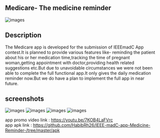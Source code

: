 ## Medicare- The medicine reminder
![images](https://github.com/HabibRh26/IEEE-madC-app-Medicine-Reminder-/blob/master/screenshot/web_hi_res_512.png) </br>

## Description
The Medicare app is developed for the submission of IEEEmadC App contest.It is planned to provide various features like- reminding the patient about his or her medication time,tracking the time of pregnant woman,getting appointment with doctor,providing health related suggestions etc.But due to unavoidable circumstances we were not been able to complete the full functional app.It only  gives the daily medication reminder now.But we do have a plan to implement the full app in near future. </br>
## screenshots
![images](https://github.com/HabibRh26/IEEE-madC-app-Medicine-Reminder-/blob/master/screenshot/img1.jpg) 
![images](https://github.com/HabibRh26/IEEE-madC-app-Medicine-Reminder-/blob/master/screenshot/img2.jpg)
![images](https://github.com/HabibRh26/IEEE-madC-app-Medicine-Reminder-/blob/master/screenshot/img3.jpg)
![images](https://github.com/HabibRh26/IEEE-madC-app-Medicine-Reminder-/blob/master/screenshot/img4.jpg)
</br>

app promo video link : https://youtu.be/7KOB4LaFVrc </br>
app apk link : https://github.com/HabibRh26/IEEE-madC-app-Medicine-Reminder-/tree/master/apk
